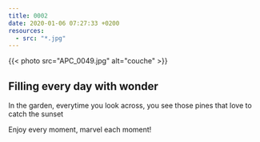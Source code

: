 ```yaml
---
title: 0002
date: 2020-01-06 07:27:33 +0200
resources:
  - src: "*.jpg"
---
```


{{< photo src="APC_0049.jpg" alt="couche" >}}

## Filling every day with wonder

In the garden, everytime you look across, you see those pines that love to catch the sunset

Enjoy every moment, marvel each moment!

